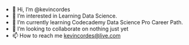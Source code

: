 - 👋 Hi, I’m @kevincordes
- 👀 I’m interested in Learning Data Science. 
- 🌱 I’m currently learning Codecademy Data Science Pro Career Path.
- 💞️ I’m looking to collaborate on nothing just yet
- 📫 How to reach me kevincordes@live.com

<!---
kevincordes/kevincordes is a ✨ special ✨ repository because its `README.md` (this file) appears on your GitHub profile.
You can click the Preview link to take a look at your changes.
--->
